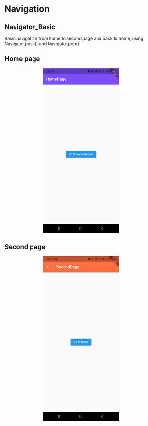 # Navigation

## Navigator_Basic
Basic navigation from home to second page and back to home, using Navigator.push() and Navigator.pop()

## Home page
<p align="center">
  <img src="https://github.com/AKR-2803/FlutterPractice/blob/day4/screenshots/home_page.jpg" width="250" title="hover text">
</p>

## Second page

<p align="center">
  <img src="https://github.com/AKR-2803/FlutterPractice/blob/day4/screenshots/second_route.jpg" width="250" title="hover text">
</p>
